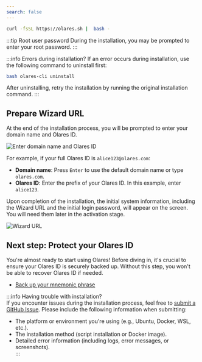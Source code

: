 ```yaml
---
search: false
---
```

```bash
curl -fsSL https://olares.sh |  bash -
```
:::tip Root user password
During the installation, you may be prompted to enter your root password.
:::

:::info Errors during installation?
If an error occurs during installation, use the following command to uninstall first:

```bash
bash olares-cli uninstall
```
After uninstalling, retry the installation by running the original installation command.
:::

## Prepare Wizard URL

At the end of the installation process, you will be prompted to enter your domain name and Olares ID.

![Enter domain name and Olares ID](/images/manual/get-started/enter-olares-id.png)

For example, if your full Olares ID is `alice123@olares.com`:

- **Domain name**: Press `Enter` to use the default domain name or type `olares.com`.
- **Olares ID**: Enter the prefix of your Olares ID. In this example, enter `alice123`.

Upon completion of the installation, the initial system information, including the Wizard URL and the initial login password, will appear on the screen. You will need them later in the activation stage.

![Wizard URL](/images/manual/get-started/wizard-url-and-login-password.png)

## Next step: Protect your Olares ID

You're almost ready to start using Olares! Before diving in, it's crucial to ensure your Olares ID is securely backed up. Without this step, you won't be able to recover Olares ID if needed.

- [Back up your mnemonic phrase](back-up-mnemonics.md)

:::info Having trouble with installation?  
If you encounter issues during the installation process, feel free to [submit a GitHub Issue](https://github.com/beclab/Olares/issues/new). Please include the following information when submitting: 

- The platform or environment you're using (e.g., Ubuntu, Docker, WSL, etc.).  
- The installation method (script installation or Docker image).  
- Detailed error information (including logs, error messages, or screenshots).  
:::
